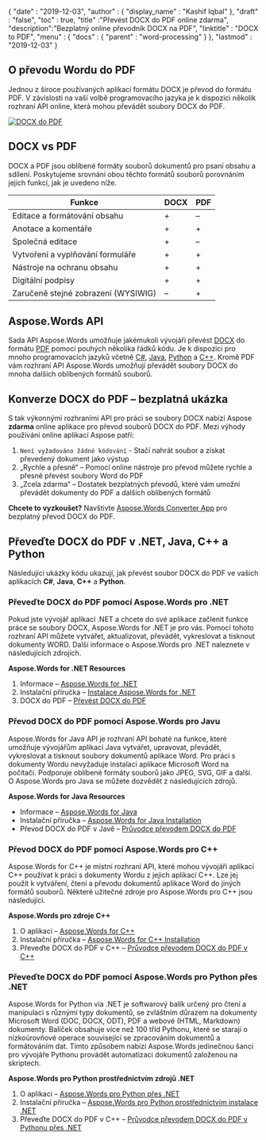 {
  "date" : "2019-12-03",
  "author" : {
    "display_name" : "Kashif Iqbal"
},
  "draft" : "false",
  "toc" : true,
  "title" :"Převést DOCX do PDF online zdarma",
  "description":"Bezplatný online převodník DOCX na PDF",
  "linktitle" : "DOCX to PDF",
  "menu" : {
    "docs" : {
      "parent" : "word-processing"
}
},
  "lastmod" : "2019-12-03"
}

## O převodu Wordu do PDF

Jednou z široce používaných aplikací formátu DOCX je převod do formátu PDF. V závislosti na vaší volbě programovacího jazyka je k dispozici několik rozhraní API online, která mohou převádět soubory DOCX do PDF.

[![DOCX do PDF](../docx-to-pdf.png?width=120px&height=60px)](https://products.aspose.app/words/conversion/docx-to-pdf)

## DOCX vs PDF

DOCX a PDF jsou oblíbené formáty souborů dokumentů pro psaní obsahu a sdílení. Poskytujeme srovnání obou těchto formátů souborů porovnáním jejich funkcí, jak je uvedeno níže.

|Funkce|DOCX|PDF|
|---|---|---|
|Editace a formátování obsahu |+|–|
|Anotace a komentáře |+ |+|
|Společná editace |+ |–|
|Vytvoření a vyplňování formuláře |+ |+|
|Nástroje na ochranu obsahu |+ |+|
|Digitální podpisy |+| +|
|Zaručeně stejné zobrazení (WYSIWIG) |– |+|

## Aspose.Words API

Sada API Aspose.Words umožňuje jakémukoli vývojáři převést [DOCX](/cs/word-processing/docx/) do formátu [PDF](/cs/pdf/) pomocí pouhých několika řádků kódu. Je k dispozici pro mnoho programovacích jazyků včetně [C#](/cs/programming/cs/), [Java](/cs/programming/java/), [Python](/cs/programming/py/) a [C++](/cs/programming/cpp/ ). Kromě PDF vám rozhraní API Aspose.Words umožňují převádět soubory DOCX do mnoha dalších oblíbených formátů souborů.

## Konverze DOCX do PDF – bezplatná ukázka

S tak výkonnými rozhraními API pro práci se soubory DOCX nabízí Aspose **zdarma** online aplikace pro převod souborů DOCX do PDF. Mezi výhody používání online aplikací Aspose patří:

1. `Není vyžadováno žádné kódování` - Stačí nahrát soubor a získat převedený dokument jako výstup
1. „Rychle a přesně“ – Pomocí online nástroje pro převod můžete rychle a přesně převést soubory Word do PDF
1. „Zcela zdarma“ – Dostatek bezplatných převodů, které vám umožní převádět dokumenty do PDF a dalších oblíbených formátů

**Chcete to vyzkoušet?** Navštivte [Aspose.Words Converter App](https://products.aspose.app/words/conversion) pro bezplatný převod DOCX do PDF.

## Převeďte DOCX do PDF v .NET, Java, C++ a Python

Následující ukázky kódu ukazují, jak převést soubor DOCX do PDF ve vašich aplikacích **C#**, **Java**, **C++** a **Python**.

### Převeďte DOCX do PDF pomocí Aspose.Words pro .NET

Pokud jste vývojář aplikací .NET a chcete do své aplikace začlenit funkce práce se soubory DOCX, Aspose.Words for .NET je pro vás. Pomocí tohoto rozhraní API můžete vytvářet, aktualizovat, převádět, vykreslovat a tisknout dokumenty WORD. Další informace o Aspose.Words pro .NET naleznete v následujících zdrojích.

**Aspose.Words for .NET Resources**

1. Informace – [Aspose.Words for .NET](https://products.aspose.com/words/net/)
1. Instalační příručka – [Instalace Aspose.Words for .NET](https://docs.aspose.com/words/net/installation/)
1. DOCX do PDF – [Převést DOCX do PDF](https://docs.aspose.com/words/net/convert-a-document-to-pdf/)

### Převod DOCX do PDF pomocí Aspose.Words pro Javu

Aspose.Words for Java API je rozhraní API bohaté na funkce, které umožňuje vývojářům aplikací Java vytvářet, upravovat, převádět, vykreslovat a tisknout soubory dokumentů aplikace Word. Pro práci s dokumenty Wordu nevyžaduje instalaci aplikace Microsoft Word na počítači. Podporuje oblíbené formáty souborů jako JPEG, SVG, GIF a další. O Aspose.Words pro Java se můžete dozvědět z následujících zdrojů.

**Aspose.Words for Java Resources**

* Informace – [Aspose.Words for Java](https://products.aspose.com/words/java/)
* Instalační příručka – [Aspose.Words for Java Installation](https://docs.aspose.com/words/java/installation/)
* Převod DOCX do PDF v Javě – [Průvodce převodem DOCX do PDF](https://docs.aspose.com/words/java/convert-a-document-to-pdf/)

### Převod DOCX do PDF pomocí Aspose.Words pro C++

Aspose.Words for C++ je místní rozhraní API, které mohou vývojáři aplikací C++ používat k práci s dokumenty Wordu z jejich aplikací C++. Lze jej použít k vytváření, čtení a převodu dokumentů aplikace Word do jiných formátů souborů. Některé užitečné zdroje pro Aspose.Words pro C++ jsou následující.

**Aspose.Words pro zdroje C++**

1. O aplikaci – [Aspose.Words for C++](https://products.aspose.com/words/cpp/)
1. Instalační příručka – [Aspose.Words for C++ Installation](https://docs.aspose.com/words/cpp/installation/)
1. Převeďte DOCX do PDF v C++ – [Průvodce převodem DOCX do PDF v C++](https://docs.aspose.com/words/cpp/convert-a-document-to-pdf/)

### Převeďte DOCX do PDF pomocí Aspose.Words pro Python přes .NET

Aspose.Words for Python via .NET je softwarový balík určený pro čtení a manipulaci s různými typy dokumentů, se zvláštním důrazem na dokumenty Microsoft Word (DOC, DOCX, ODT), PDF a webové (HTML, Markdown) dokumenty. Balíček obsahuje více než 100 tříd Pythonu, které se starají o nízkoúrovňové operace související se zpracováním dokumentů a formátováním dat. Tímto způsobem nabízí Aspose.Words jedinečnou šanci pro vývojáře Pythonu provádět automatizaci dokumentů založenou na skriptech.

**Aspose.Words pro Python prostřednictvím zdrojů .NET**

1. O aplikaci – [Aspose.Words pro Python přes .NET](https://products.aspose.com/words/python-net/)
1. Instalační příručka – [Aspose.Words pro Python prostřednictvím instalace .NET](https://releases.aspose.com/words/python/)
1. Převeďte DOCX do PDF v C++ – [Průvodce převodem DOCX do PDF v Pythonu přes .NET](https://docs.aspose.com/words/python-net/convert-a-document/)

